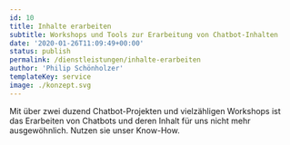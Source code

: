 ```yaml
---
id: 10
title: Inhalte erarbeiten
subtitle: Workshops und Tools zur Erarbeitung von Chatbot-Inhalten
date: '2020-01-26T11:09:49+00:00'
status: publish
permalink: /dienstleistungen/inhalte-erarbeiten
author: 'Philip Schönholzer'
templateKey: service
image: ./konzept.svg
---
```


Mit über zwei duzend Chatbot-Projekten und vielzähligen Workshops ist das Erarbeiten von Chatbots und deren Inhalt für uns nicht mehr ausgewöhnlich. Nutzen sie unser Know-How.

